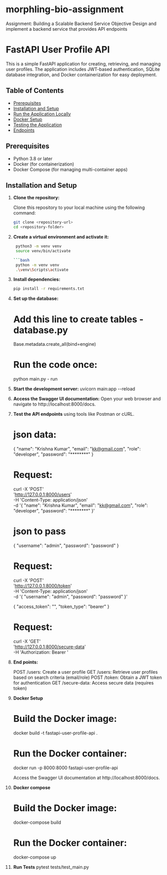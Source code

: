 # morphling-bio-assignment
Assignment: Building a Scalable Backend Service  Objective  Design and implement a backend service that provides API endpoints

# FastAPI User Profile API
This is a simple FastAPI application for creating, retrieving, and managing user profiles. The application includes JWT-based authentication, SQLite database integration, and Docker containerization for easy deployment.


## Table of Contents
- [Prerequisites](#prerequisites)
- [Installation and Setup](#installation-and-setup)
- [Run the Application Locally](#run-the-application-locally)
- [Docker Setup](#docker-setup)
- [Testing the Application](#testing-the-application)
- [Endpoints](#endpoints)

## Prerequisites

- Python 3.8 or later
- Docker (for containerization)
- Docker Compose (for managing multi-container apps)

## Installation and Setup

1. **Clone the repository:**

   Clone this repository to your local machine using the following command:

   ```bash
   git clone <repository-url>
   cd <repository-folder>

2. **Create a virtual environment and activate it:**

   ```bash
    python3 -m venv venv
    source venv/bin/activate

   ```bash
    python -m venv venv
    .\venv\Scripts\activate

3. **Install dependencies:**
    ```bash
    pip install -r requirements.txt

4. **Set up the database:**
    # Add this line to create tables - database.py
    Base.metadata.create_all(bind=engine)

    # Run the code once:
    python main.py - run

5. **Start the development server:**
    uvicorn main:app --reload

6. **Access the Swagger UI documentation:**
    Open your web browser and navigate to http://localhost:8000/docs.

7. **Test the API endpoints** using tools like Postman or cURL.
    <!-- Test User Creation (POST /users): You can use a tool like Postman or curl to test the user creation API. The body should look like: -->

    # json data:

    {
    "name": "Krishna Kumar",
    "email": "kk@gmail.com",
    "role": "developer",
    "password": "********"
    }

    # Request:
    curl -X 'POST' \
    'http://127.0.0.1:8000/users' \
    -H 'Content-Type: application/json' \
    -d '{
    "name": "Krishna Kumar",
    "email": "kk@gmail.com",
    "role": "developer",
    "password": "********"
    }'

    <!-- Test Token Generation (POST /token): After creating a user, you can obtain a JWT token by passing the username and password: -->

    # json to pass
    {
    "username": "admin",
    "password": "password"
    }
    # Request:
    curl -X 'POST' \
    'http://127.0.0.1:8000/token' \
    -H 'Content-Type: application/json' \
    -d '{
        "username": "admin",
        "password": "password"
    }'

    <!-- The response will contain the JWT token: -->
    {
    "access_token": "<jwt-token>",
    "token_type": "bearer"
    }
    <!-- Access Protected Route (GET /secure-data): Use the token obtained in the previous step to access the protected route: -->

    # Request:
    curl -X 'GET' \
    'http://127.0.0.1:8000/secure-data' \
    -H 'Authorization: Bearer <your-jwt-token>'

8. **End points:**
    <!-- Endpoints: -->
    POST /users: Create a user profile
    GET /users: Retrieve user profiles based on search criteria (email/role)
    POST /token: Obtain a JWT token for authentication
    GET /secure-data: Access secure data (requires token)

9. **Docker Setup**
    # Build the Docker image:
    docker build -t fastapi-user-profile-api .

    # Run the Docker container:
    docker run -p 8000:8000 fastapi-user-profile-api

    Access the Swagger UI documentation at http://localhost:8000/docs.

10. **Docker compose**
    # Build the Docker image:
    docker-compose build

    # Run the Docker container:
    docker-compose up
11. **Run Tests**
    pytest tests/test_main.py
